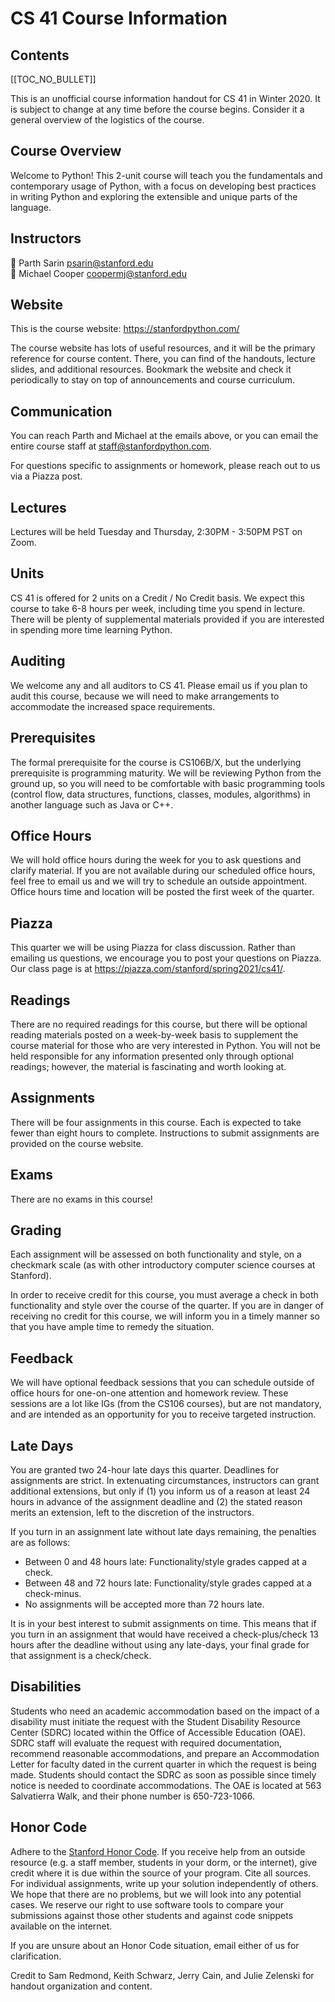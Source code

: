 # CS 41 Course Information

## Contents
[[TOC_NO_BULLET]]

This is an unofficial course information handout for CS 41 in Winter 2020. It is subject to change at any time before the course begins. Consider it a general overview of the logistics of the course.

## Course Overview

Welcome to Python! This 2-unit course will teach you the fundamentals and contemporary usage of Python, with a focus on developing best practices in writing Python and exploring the extensible and unique parts of the language.

## Instructors
🦄 Parth Sarin [psarin@stanford.edu](mailto:psarin@stanford.edu)  
🐘 Michael Cooper [coopermj@stanford.edu](mailto:coopermj@stanford.edu)

## Website
This is the course website: https://stanfordpython.com/

The course website has lots of useful resources, and it will be the primary reference for course content. There, you can find of the handouts, lecture slides, and additional resources. Bookmark the website and check it periodically to stay on top of announcements and course curriculum.

## Communication
You can reach Parth and Michael at the emails above, or you can email the entire course staff at staff@stanfordpython.com.

For questions specific to assignments or homework, please reach out to us via a Piazza post.

## Lectures
Lectures will be held Tuesday and Thursday, 2:30PM - 3:50PM PST on Zoom.

## Units
CS 41 is offered for 2 units on a Credit / No Credit basis. We expect this course to take 6-8 hours per week, including time you spend in lecture. There will be plenty of supplemental materials provided if you are interested in spending more time learning Python.

## Auditing
We welcome any and all auditors to CS 41. Please email us if you plan to audit this course, because we will need to make arrangements to accommodate the increased space requirements.

## Prerequisites
The formal prerequisite for the course is CS106B/X, but the underlying prerequisite is programming maturity. We will be reviewing Python from the ground up, so you will need to be comfortable with basic programming tools (control flow, data structures, functions, classes, modules, algorithms) in another language such as Java or C++.

## Office Hours
We will hold office hours during the week for you to ask questions and clarify material. If you are not available during our scheduled office hours, feel free to email us and we will try to schedule an outside appointment. Office hours time and location will be posted the first week of the quarter.

## Piazza
This quarter we will be using Piazza for class discussion. Rather than emailing us questions, we encourage you to post your questions on Piazza. Our class page is at https://piazza.com/stanford/spring2021/cs41/.

## Readings
There are no required readings for this course, but there will be optional reading materials posted on a week-by-week basis to supplement the course material for those who are very interested in Python. You will not be held responsible for any information presented only through optional readings; however, the material is fascinating and worth looking at.

## Assignments
There will be four assignments in this course. Each is expected to take fewer than eight hours to complete. Instructions to submit assignments are provided on the course website.

## Exams
There are no exams in this course!

## Grading
Each assignment will be assessed on both functionality and style, on a checkmark scale (as with other introductory computer science courses at Stanford). 

In order to receive credit for this course, you must average a check in both functionality and style over the course of the quarter. If you are in danger of receiving no credit for this course, we will inform you in a timely manner so that you have ample time to remedy the situation.

## Feedback
We will have optional feedback sessions that you can schedule outside of office hours for one-on-one attention and homework review. These sessions are a lot like IGs (from the CS106 courses), but are not mandatory, and are intended as an opportunity for you to receive targeted instruction.

## Late Days
You are granted two 24-hour late days this quarter. Deadlines for assignments are strict. In extenuating circumstances, instructors can grant additional extensions, but only if (1) you inform us of a reason at least 24 hours in advance of the assignment deadline and (2) the stated reason merits an extension, left to the discretion of the instructors.

If you turn in an assignment late without late days remaining, the penalties are as follows:
* Between 0 and 48 hours late: Functionality/style grades capped at a check.
* Between 48 and 72 hours late: Functionality/style grades capped at a check-minus.
* No assignments will be accepted more than 72 hours late.
	
It is in your best interest to submit assignments on time. This means that if you turn in an assignment that would have received a check-plus/check 13 hours after the deadline without using any late-days, your final grade for that assignment is a check/check.

## Disabilities
Students who need an academic accommodation based on the impact of a disability must initiate the request with the Student Disability Resource Center (SDRC) located within the Office of Accessible Education (OAE). SDRC staff will evaluate the request with required documentation, recommend reasonable accommodations, and prepare an Accommodation Letter for faculty dated in the current quarter in which the request is being made. Students should contact the SDRC as soon as possible since timely notice is needed to coordinate accommodations. The OAE is located at 563 Salvatierra Walk, and their phone number is 650-723-1066.

## Honor Code
Adhere to the [Stanford Honor Code](https://cs.stanford.edu/degrees/ug/HonorCode.shtml). If you receive help from an outside resource (e.g. a staff member, students in your dorm, or the internet), give credit where it is due within the source of your program. Cite all sources. For individual assignments, write up your solution independently of others. We hope that there are no problems, but we will look into any potential cases. We reserve our right to use software tools to compare your submissions against those other students and against code snippets available on the internet.

If you are unsure about an Honor Code situation, email either of us for clarification.

Credit to Sam Redmond, Keith Schwarz, Jerry Cain, and Julie Zelenski for handout organization and content.